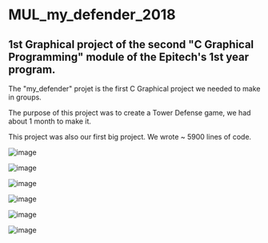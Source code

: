 # MUL_my_defender_2018

## 1st Graphical project of the second "C Graphical Programming" module of the Epitech's 1st year program.

The "my_defender" projet is the first C Graphical project we needed to make in groups.

The purpose of this project was to create a Tower Defense game, we had about 1 month to make it.

This project was also our first big project. We wrote ~ 5900 lines of code.

![image](https://user-images.githubusercontent.com/48088392/54557930-9ee50800-49bc-11e9-8ea0-2dd07e5c9809.png)

![image](https://user-images.githubusercontent.com/48088392/54557958-b7552280-49bc-11e9-8caa-e07aaba953e8.png)

![image](https://user-images.githubusercontent.com/48088392/54557997-d489f100-49bc-11e9-90bb-302c869b2a22.png)

![image](https://user-images.githubusercontent.com/48088392/54558263-94773e00-49bd-11e9-8a4c-a247ab0c952b.png)

![image](https://user-images.githubusercontent.com/48088392/54558347-c7b9cd00-49bd-11e9-860f-4c6726fe6dff.png)

![image](https://user-images.githubusercontent.com/48088392/54558414-f33cb780-49bd-11e9-9c20-3dc45f624149.png)
